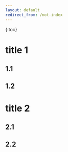 ```yaml
---
layout: default
redirect_from: /not-index
---
```



{:toc}

# title 1

## 1.1

## 1.2

# title 2

## 2.1

## 2.2
